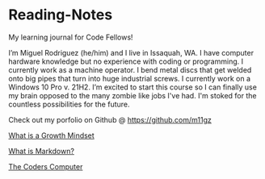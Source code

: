 # Reading-Notes 
My learning journal for Code Fellows!


I’m Miguel Rodriguez (he/him) and I live in Issaquah, WA.  I have computer hardware knowledge but no experience with coding or programming. I currently work as a machine operator. I bend metal discs that get welded onto big pipes that turn into huge industrial screws. I currently work on a Windows 10 Pro v. 21H2. I’m excited to start this course so I can finally use my brain opposed to the many zombie like jobs I've had. I'm stoked for the countless possibilities for the future.

Check out my porfolio on Github 
@ https://github.com/m11gz

[What is a Growth Mindset](https://m11gz.github.io/reading.notes/growthmindset.md)
 
[What is Markdown?](https://m11gz.github.io/reading.notes/markdown.md)

[The Coders Computer](https://m11gz.github.io/reading.notes/thecoderscomputer.md)
